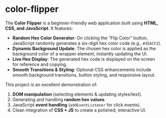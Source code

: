 # color-flipper



The **Color Flipper** is a beginner-friendly web application built using **HTML, CSS, and JavaScript**. It features:

* **Random Hex Color Generator**: On clicking the “Flip Color” button, JavaScript randomly generates a six-digit hex color code (e.g., `#3EACF2`).
* **Dynamic Background Update**: The chosen hex color is applied as the background color of a wrapper element, instantly updating the UI.
* **Live Hex Display**: The generated hex code is displayed on the screen for reference and copying.
* **Smooth Transitions & Styling**: Optional CSS enhancements include smooth background transitions, button styling, and responsive layout.

This project is an excellent demonstration of:

1. **DOM manipulation** (selecting elements & updating styles/text).
2. Generating and handling **random hex values**.
3. JavaScript **event handling** (`addEventListener` for click events).
4. Clean integration of **CSS + JS** to create a polished, interactive UI.
